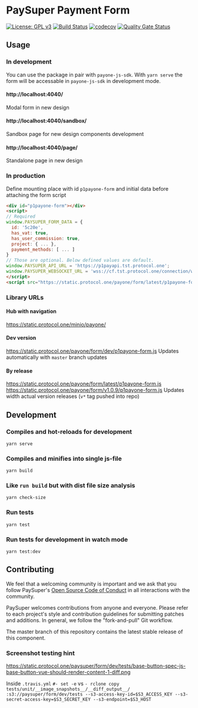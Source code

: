 # PaySuper Payment Form

[![License: GPL v3](https://img.shields.io/badge/License-GPLv3-brightgreen.svg)](https://www.gnu.org/licenses/gpl-3.0)
[![Build Status](https://api.travis-ci.org/ProtocolONE/payone-js-payment-form.svg?branch=master)](https://travis-ci.org/ProtocolONE/token_one)
[![codecov](https://codecov.io/gh/paysuper/paysuper-payment-form/branch/master/graph/badge.svg)](https://codecov.io/gh/paysuper/paysuper-payment-form)
[![Quality Gate Status](https://sonarcloud.io/api/project_badges/measure?project=paysuper_paysuper-payment-form&metric=alert_status)](https://sonarcloud.io/dashboard?id=paysuper_paysuper-payment-form)

## Usage

### In development
You can use the package in pair with `payone-js-sdk`.
With `yarn serve` the form will be accessable in `payone-js-sdk` in development mode.

#### http://localhost:4040/
Modal form in new design

#### http://localhost:4040/sandbox/
Sandbox page for new design components development

#### http://localhost:4040/page/
Standalone page in new design

### In production
Define mounting place with id `p1payone-form` and initial data before attaching the form script
```html
<div id="p1payone-form"></div>
<script>
// Required
window.PAYSUPER_FORM_DATA = {
  id: '5c20e',
  has_vat: true,
  has_user_commission: true,
  project: { ... },
  payment_methods: [ ... ]
}
// Those are optional. Below defined values are default.
window.PAYSUPER_API_URL = 'https://p1payapi.tst.protocol.one';
window.PAYSUPER_WEBSOCKET_URL = 'wss://cf.tst.protocol.one/connection/websocket';
</script>
<script src="https://static.protocol.one/payone/form/latest/p1payone-form.js"></script>
```

### Library URLs
#### Hub with navigation
https://static.protocol.one/minio/payone/

#### Dev version
https://static.protocol.one/payone/form/dev/p1payone-form.js
Updates automatically with `master` branch updates

#### By release
https://static.protocol.one/payone/form/latest/p1payone-form.js
https://static.protocol.one/payone/form/v1.0.9/p1payone-form.js
Updates width actual version releases (`v*` tag pushed into repo)

## Development

### Compiles and hot-reloads for development
```
yarn serve
```

### Compiles and minifies into single js-file
```
yarn build
```

### Like `run build` but with dist file size analysis
```
yarn check-size
```

### Run tests
```
yarn test
```

### Run tests for development in watch mode 
```
yarn test:dev
```


## Contributing
We feel that a welcoming community is important and we ask that you follow PaySuper's [Open Source Code of Conduct](https://github.com/paysuper/code-of-conduct/blob/master/README.md) in all interactions with the community.

PaySuper welcomes contributions from anyone and everyone. Please refer to each project's style and contribution guidelines for submitting patches and additions. In general, we follow the "fork-and-pull" Git workflow.

The master branch of this repository contains the latest stable release of this component.

 

### Screenshot testing hint
https://static.protocol.one/paysuper/form/dev/tests/base-button-spec-js-base-button-vue-should-render-content-1-diff.png

Inside `.travis.yml`
`#- set -e` 
vs
`- rclone copy tests/unit/__image_snapshots__/__diff_output__/ :s3://paysuper/form/dev/tests --s3-access-key-id=$S3_ACCESS_KEY --s3-secret-access-key=$S3_SECRET_KEY --s3-endpoint=$S3_HOST`